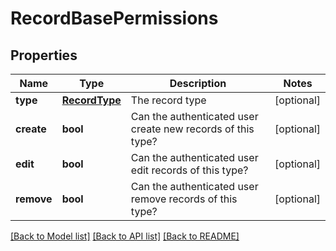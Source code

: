 # RecordBasePermissions

## Properties
Name | Type | Description | Notes
------------ | ------------- | ------------- | -------------
**type** | [**RecordType**](RecordType.md) | The record type | [optional] 
**create** | **bool** | Can the authenticated user create new records of this type? | [optional] 
**edit** | **bool** | Can the authenticated user edit records of this type? | [optional] 
**remove** | **bool** | Can the authenticated user remove records of this type? | [optional] 

[[Back to Model list]](../README.md#documentation-for-models) [[Back to API list]](../README.md#documentation-for-api-endpoints) [[Back to README]](../README.md)


